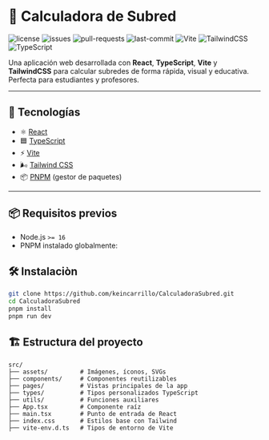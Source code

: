 # 🧮 Calculadora de Subred

![license](https://img.shields.io/github/license/keincarrillo/CalculadoraSubred)
![issues](https://img.shields.io/github/issues/keincarrillo/CalculadoraSubred)
![pull-requests](https://img.shields.io/github/issues-pr/keincarrillo/CalculadoraSubred)
![last-commit](https://img.shields.io/github/last-commit/keincarrillo/CalculadoraSubred)
![Vite](https://img.shields.io/badge/Vite-4.0+-purple?logo=vite)
![TailwindCSS](https://img.shields.io/badge/TailwindCSS-4.1+-blue?logo=tailwindcss)
![TypeScript](https://img.shields.io/badge/TypeScript-4.0+-3178c6?logo=typescript)

Una aplicación web desarrollada con **React**, **TypeScript**, **Vite** y **TailwindCSS** para calcular subredes de forma rápida, visual y educativa. Perfecta para estudiantes y profesores.

---

## 🚀 Tecnologías

- ⚛️ [React](https://react.dev/)
- 🟦 [TypeScript](https://www.typescriptlang.org/)
- ⚡ [Vite](https://vitejs.dev/)
- 🌬️ [Tailwind CSS](https://tailwindcss.com/)
- 📦 [PNPM](https://pnpm.io/) (gestor de paquetes)

---

## 📦 Requisitos previos

- Node.js `>= 16`
- PNPM instalado globalmente:

## 🛠️ Instalaciòn

```bash
git clone https://github.com/keincarrillo/CalculadoraSubred.git
cd CalculadoraSubred
pnpm install
pnpm run dev
```

## 🏗️ Estructura del proyecto

```plaintext
src/
├── assets/         # Imágenes, íconos, SVGs
├── components/     # Componentes reutilizables
├── pages/          # Vistas principales de la app
├── types/          # Tipos personalizados TypeScript
├── utils/          # Funciones auxiliares
├── App.tsx         # Componente raíz
├── main.tsx        # Punto de entrada de React
├── index.css       # Estilos base con Tailwind
├── vite-env.d.ts   # Tipos de entorno de Vite
```
